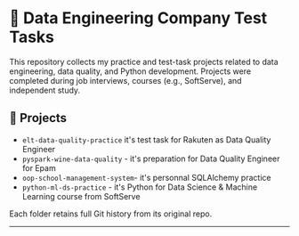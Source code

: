 # 🧪 Data Engineering Company Test Tasks

This repository collects my practice and test-task projects related to data engineering, data quality, and Python development. Projects were completed during job interviews, courses (e.g., SoftServe), and independent study.

## 📁 Projects

- `elt-data-quality-practice` it's test task for Rakuten as Data Quality Engineer
- `pyspark-wine-data-quality` - it's preparation for Data Quality Engineer for Epam
- `oop-school-management-system`- it's personnal SQLAlchemy practice
- `python-ml-ds-practice` - it's Python for Data Science & Machine Learning course from SoftServe

Each folder retains full Git history from its original repo.

---
